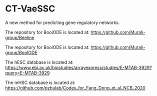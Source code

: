 # CT-VaeSSC
A new method for predicting gene regulatory networks.

The repository for BoolODE is located at: https://github.com/Murali-group/Beeline

The repository for BoolODE is located at: https://github.com/Murali-group/BoolODE

The hESC database is located at: https://www.ebi.ac.uk/biostudies/arrayexpress/studies/E-MTAB-3929?query=E-MTAB-3929

The mHSC database is located at: https://github.com/pzhulab/Codes_for_Fang_Dong_et_al_NCB_2020
